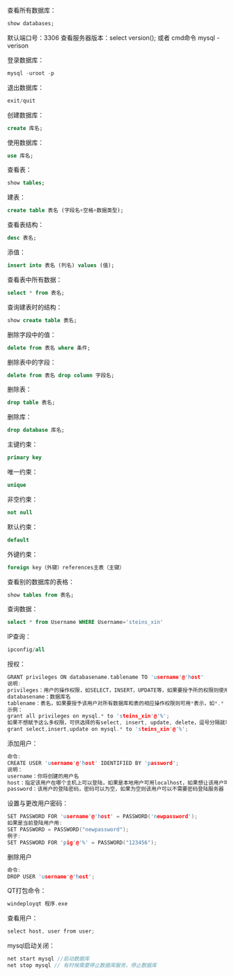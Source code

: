 

查看所有数据库：

```sql
show databases;
```

默认端口号：3306
查看服务器版本：select version(); 或者 cmd命令 mysql -verison

登录数据库：

```sql
mysql -uroot -p
```

退出数据库：

```sql
exit/quit
```

创建数据库：

```sql
create 库名;
```

使用数据库：

```sql
use 库名;
```

查看表：

```sql
show tables;
```

建表：

```sql
create table 表名 (字段名+空格+数据类型);
```

查看表结构：

```sql
desc 表名;
```

添值：

```sql
insert into 表名 (列名) values (值);
```

查看表中所有数据：

```sql
select * from 表名;
```

查询建表时的结构：

```sql
show create table 表名;
```

删除字段中的值：

```sql
delete from 表名 where 条件;
```

删除表中的字段：

```sql
delete from 表名 drop column 字段名;
```

删除表：

```sql
drop table 表名;
```

删除库：

```sql
drop database 库名;
```

主键约束：

```sql
primary key
```

唯一约束：

```sql
unique
```

非空约束：

```sql
not null
```

默认约束：

```sql
default
```

外键约束：

```sql
foreign key（外键）references主表（主键）
```

查看别的数据库的表格：

```sql
show tables from 表名;
```

查询数据：

```sql
select * from Username WHERE Username='steins_xin'
```

IP查询：

```sql
ipconfig/all
```

授权：

```c++
GRANT privileges ON databasename.tablename TO 'username'@'host'
说明:
privileges：用户的操作权限，如SELECT，INSERT，UPDATE等，如果要授予所的权限则使用ALL
databasename：数据库名
tablename：表名，如果要授予该用户对所有数据库和表的相应操作权限则可用*表示，如*.*
示例：
grant all privileges on mysql.* to 'steins_xin'@'%';
如果不想赋予这么多权限，可供选择的有select, insert, update, delete，逗号分隔就可以了
grant select,insert,update on mysql.* to 'steins_xin'@'%';
```

添加用户：

```c++
命令:
CREATE USER 'username'@'host' IDENTIFIED BY 'password';
说明：
username：你将创建的用户名
host：指定该用户在哪个主机上可以登陆，如果是本地用户可用localhost，如果想让该用户可以从任意远程主机登陆，可以使用通配符%
password：该用户的登陆密码，密码可以为空，如果为空则该用户可以不需要密码登陆服务器
```

设置与更改用户密码：

```c++
SET PASSWORD FOR 'username'@'host' = PASSWORD('newpassword');
如果是当前登陆用户用:
SET PASSWORD = PASSWORD("newpassword");
例子:
SET PASSWORD FOR 'pig'@'%' = PASSWORD("123456");
```

删除用户

```c++
命令:
DROP USER 'username'@'host';
```

QT打包命令：

```c++
windeployqt 程序.exe
```

查看用户：

```c++
select host, user from user;
```

mysql启动关闭：

```c++
net start mysql //启动数据库
net stop mysql // 有时候需要停止数据库服务，停止数据库
```

